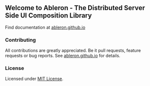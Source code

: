 ## Welcome to Ableron - The Distributed Server Side UI Composition Library

Find documentation at [ableron.github.io](http://ableron.github.io/)

### Contributing

All contributions are greatly appreciated. Be it pull requests, feature requests or bug reports. See
[ableron.github.io](https://ableron.github.io/) for details.

### License

Licensed under [MIT License](./LICENSE).
